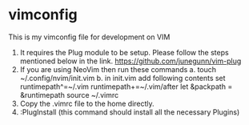 # vimconfig
This is my vimconfig file for development on VIM

1. It requires the Plug module to be setup. Please follow the steps mentioned below in the link.
   https://github.com/junegunn/vim-plug
2. If you are using NeoVim then run these commands
   a. touch ~/.config/nvim/init.vim
   b. in init.vim add following contents
    set runtimepath^=~/.vim runtimepath+=~/.vim/after
    let &packpath = &runtimepath
    source ~/.vimrc 
3. Copy the .vimrc file to the home directly.
3. :PlugInstall (this command should install all the necessary Plugins)

